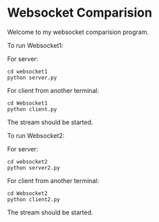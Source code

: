 # Websocket Comparision

Welcome to my websocket comparision program. 

To run Websocket1:

For server:
```
cd websocket1
python server.py
```
For client from another terminal:

```
cd Websocket1
python client.py
```

The stream should be started.

To run Websocket2:

For server:
```
cd websocket2
python server2.py
```
For client from another terminal:

```
cd Websocket2
python client2.py
```

The stream should be started.